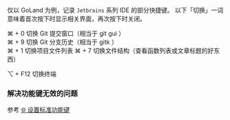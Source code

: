 仅以 GoLand 为例，记录 `Jetbrains` 系列 IDE 的部分快捷键。 以下「切换」一词意味着首次按下时显示相关界面，再次按下时关闭。

⌘ + 0 切换 Git 提交窗口（相当于 git gui ）  
⌘ + 9 切换 Git 分支历史（相当于 gitk ）  
⌘ + 1 切换项目文件列表
⌘ + 7 切换文件结构（查看函数列表或文章标题的好东西）  

⌥ + F12 切换终端

### 解决功能键无效的问题
参考 [🌐 设置标准功能键](Mac/🌐%20设置标准功能键.md)
